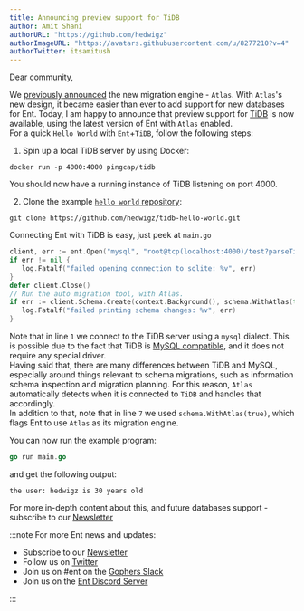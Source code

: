 ```yaml
---
title: Announcing preview support for TiDB
author: Amit Shani
authorURL: "https://github.com/hedwigz"
authorImageURL: "https://avatars.githubusercontent.com/u/8277210?v=4"
authorTwitter: itsamitush
---
```


Dear community,

We [previously announced](https://entgo.io/blog/2022/01/20/announcing-new-migration-engine) the new migration engine - `Atlas`.
With `Atlas`'s new design, it became easier than ever to add support for new databases for Ent.
Today, I am happy to announce that preview support for [TiDB](https://en.pingcap.com/tidb/) is now available, using the latest version of Ent with `Atlas` enabled.  
For a quick `Hello World` with `Ent`+`TiDB`, follow the following steps:  
1. Spin up a local TiDB server by using Docker:
 ```shell
 docker run -p 4000:4000 pingcap/tidb
 ```
 You should now have a running instance of TiDB listening on port 4000.

2. Clone the example [`hello world` repository](https://github.com/hedwigz/tidb-hello-world):
 ```shell
 git clone https://github.com/hedwigz/tidb-hello-world.git
 ```
 
 Connecting Ent with TiDB is easy, just peek at `main.go`
 ```go {1,7} title="main.go"
 client, err := ent.Open("mysql", "root@tcp(localhost:4000)/test?parseTime=true")
 if err != nil {
 	log.Fatalf("failed opening connection to sqlite: %v", err)
 }
 defer client.Close()
 // Run the auto migration tool, with Atlas.
 if err := client.Schema.Create(context.Background(), schema.WithAtlas(true)); err != nil {
 	log.Fatalf("failed printing schema changes: %v", err)
 }
 ```
 Note that in line `1` we connect to the TiDB server using a `mysql` dialect. This is possible due to the fact that TiDB is [MySQL compatible](https://docs.pingcap.com/tidb/stable/mysql-compatibility), and it does not require any special driver.  
 Having said that, there are many differences between TiDB and MySQL, especially around things relevant to schema migrations, such as information schema inspection and migration planning. For this reason, `Atlas` automatically detects when it is connected to `TiDB` and handles that accordingly.  
 In addition to that, note that in line `7` we used `schema.WithAtlas(true)`, which flags Ent to use `Atlas` as its 
 migration engine.  
  
You can now run the example program:
```go
go run main.go
```
and get the following output:
```shell
the user: hedwigz is 30 years old
```

For more in-depth content about this, and future databases support - subscribe to our [Newsletter](https://www.getrevue.co/profile/ariga)

:::note For more Ent news and updates:

- Subscribe to our [Newsletter](https://www.getrevue.co/profile/ent)
- Follow us on [Twitter](https://twitter.com/entgo_io)
- Join us on #ent on the [Gophers Slack](https://entgo.io/docs/slack)
- Join us on the [Ent Discord Server](https://discord.gg/qZmPgTE6RX)

:::
